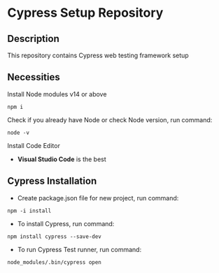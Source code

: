 # Cypress Setup Repository

## Description

This repository contains Cypress web testing framework setup

## Necessities

Install Node modules v14 or above
```
npm i 
```
Check if you already have Node or check Node version, run command: 
```
node -v
```
Install Code Editor

- **Visual Studio Code** is the best

## Cypress Installation

- Create package.json file for new project, run command:
```
npm -i install
```
- To install Cypress, run command:
```
npm install cypress --save-dev
```

- To run Cypress Test runner, run command:
```
node_modules/.bin/cypress open
```
